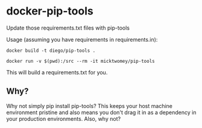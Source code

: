 # docker-pip-tools

Update those requirements.txt files with pip-tools

Usage (assuming you have requirements in requirements.in):

```
docker build -t diego/pip-tools .
```

```
docker run -v $(pwd):/src --rm -it micktwomey/pip-tools
```

This will build a requirements.txt for you.

## Why?

Why not simply pip install pip-tools? This keeps your host machine environment pristine and also means you don't drag it in as a dependency in your production environments. Also, why not?
